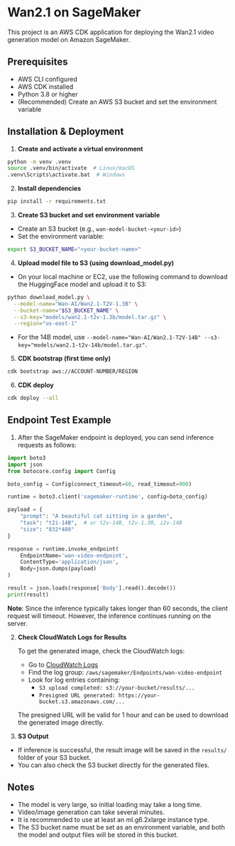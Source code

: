 # Wan2.1 on SageMaker

This project is an AWS CDK application for deploying the Wan2.1 video generation model on Amazon SageMaker.

## Prerequisites

- AWS CLI configured
- AWS CDK installed
- Python 3.8 or higher
- (Recommended) Create an AWS S3 bucket and set the environment variable

## Installation & Deployment

1. **Create and activate a virtual environment**
```bash
python -m venv .venv
source .venv/bin/activate  # Linux/macOS
.venv\Scripts\activate.bat  # Windows
```

2. **Install dependencies**
```bash
pip install -r requirements.txt
```

3. **Create S3 bucket and set environment variable**
- Create an S3 bucket (e.g., `wan-model-bucket-<your-id>`)
- Set the environment variable:
```bash
export S3_BUCKET_NAME="<your-bucket-name>"
```

4. **Upload model file to S3 (using download_model.py)**
- On your local machine or EC2, use the following command to download the HuggingFace model and upload it to S3:
```bash
python download_model.py \
  --model-name="Wan-AI/Wan2.1-T2V-1.3B" \
  --bucket-name="$S3_BUCKET_NAME" \
  --s3-key="models/wan2.1-t2v-1.3b/model.tar.gz" \
  --region="us-east-1"
```
- For the 14B model, use `--model-name="Wan-AI/Wan2.1-T2V-14B" --s3-key="models/wan2.1-t2v-14b/model.tar.gz"`.

5. **CDK bootstrap (first time only)**
```bash
cdk bootstrap aws://ACCOUNT-NUMBER/REGION
```

6. **CDK deploy**
```bash
cdk deploy --all
```

## Endpoint Test Example

1. After the SageMaker endpoint is deployed, you can send inference requests as follows:

```python
import boto3
import json
from botocore.config import Config

boto_config = Config(connect_timeout=60, read_timeout=900)

runtime = boto3.client('sagemaker-runtime', config=boto_config)

payload = {
    "prompt": "A beautiful cat sitting in a garden",
    "task": "t2i-14B",  # or t2v-14B, t2v-1.3B, i2v-14B
    "size": "832*480"
}

response = runtime.invoke_endpoint(
    EndpointName='wan-video-endpoint',
    ContentType='application/json',
    Body=json.dumps(payload)
)

result = json.loads(response['Body'].read().decode())
print(result)
```

**Note**: Since the inference typically takes longer than 60 seconds, the client request will timeout. However, the inference continues running on the server.

2. **Check CloudWatch Logs for Results**

   To get the generated image, check the CloudWatch logs:
   
   - Go to [CloudWatch Logs](https://console.aws.amazon.com/cloudwatch/home#logsV2:log-groups)
   - Find the log group: `/aws/sagemaker/Endpoints/wan-video-endpoint`
   - Look for log entries containing:
     - `S3 upload completed: s3://your-bucket/results/...`
     - `Presigned URL generated: https://your-bucket.s3.amazonaws.com/...`
   
   The presigned URL will be valid for 1 hour and can be used to download the generated image directly.

3. **S3 Output**
- If inference is successful, the result image will be saved in the `results/` folder of your S3 bucket.
- You can also check the S3 bucket directly for the generated files.

## Notes

- The model is very large, so initial loading may take a long time.
- Video/image generation can take several minutes.
- It is recommended to use at least an ml.g6.2xlarge instance type.
- The S3 bucket name must be set as an environment variable, and both the model and output files will be stored in this bucket.